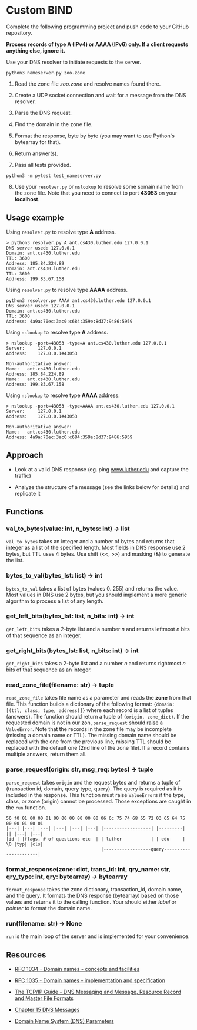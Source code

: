 # Custom BIND

Complete the following programming project and push code to your GitHub repository.

**Process records of type A (IPv4) or AAAA (IPv6) only. If a client requests anything else, ignore it.**

Use your DNS resolver to initiate requests to the server.

```
python3 nameserver.py zoo.zone
```

1. Read the zone file *zoo.zone* and resolve names found there.

2. Create a UDP socket connection and wait for a message from the DNS resolver.

3. Parse the DNS request.

4. Find the domain in the zone file.

5. Format the response, byte by byte (you may want to use Python's bytearray for that).

6. Return answer(s).

7. Pass all tests provided.

```
python3 -m pytest test_nameserver.py
```

8. Use your `resolver.py` or `nslookup` to resolve some somain name from the zone file. Note that you need to connect to port **43053** on your **localhost**.


## Usage example

Using `resolver.py` to resolve type **A** address.

```
> python3 resolver.py A ant.cs430.luther.edu 127.0.0.1
DNS server used: 127.0.0.1
Domain: ant.cs430.luther.edu
TTL: 3600
Address: 185.84.224.89
Domain: ant.cs430.luther.edu
TTL: 3600
Address: 199.83.67.158
```

Using `resolver.py` to resolve type **AAAA** address.

```
python3 resolver.py AAAA ant.cs430.luther.edu 127.0.0.1
DNS server used: 127.0.0.1
Domain: ant.cs430.luther.edu
TTL: 3600
Address: 4a9a:70ec:3ac0:c684:359e:8d37:9486:5959
```

Using `nslookup` to resolve type **A** address.

```
> nslookup -port=43053 -type=A ant.cs430.luther.edu 127.0.0.1
Server:		127.0.0.1
Address:	127.0.0.1#43053

Non-authoritative answer:
Name:	ant.cs430.luther.edu
Address: 185.84.224.89
Name:	ant.cs430.luther.edu
Address: 199.83.67.158
```

Using `nslookup` to resolve type **AAAA** address.

```
> nslookup -port=43053 -type=AAAA ant.cs430.luther.edu 127.0.0.1
Server:		127.0.0.1
Address:	127.0.0.1#43053

Non-authoritative answer:
Name:	ant.cs430.luther.edu
Address: 4a9a:70ec:3ac0:c684:359e:8d37:9486:5959
```

## Approach

* Look at a valid DNS response (eg. ping www.luther.edu and capture the traffic)

* Analyze the structure of a message (see the links below for details) and replicate it

## Functions

### val_to_bytes(value: int, n_bytes: int) -> list

`val_to_bytes` takes an integer and a number of bytes and returns that integer as a list of the specified length. Most fields in DNS response use 2 bytes, but TTL uses 4 bytes. Use shift (<<, >>) and masking (&) to generate the list.

### bytes_to_val(bytes_lst: list) -> int

`bytes_to_val` takes a list of bytes (values 0..255) and returns the value. Most values in DNS use 2 bytes, but you should implement a more generic algorithm to process a list of any length.

### get_left_bits(bytes_lst: list, n_bits: int) -> int

`get_left_bits` takes a 2-byte list and a number *n* and returns leftmost *n* bits of that sequence as an integer.

### get_right_bits(bytes_lst: list, n_bits: int) -> int

`get_right_bits` takes a 2-byte list and a number *n* and returns rightmost *n* bits of that sequence as an integer.

### read_zone_file(filename: str) -> tuple

`read_zone_file` takes file name as a parameter and reads the **zone** from that file. This function builds a dictionary of the following format: `{domain: [(ttl, class, type, address)]}` where each record is a list of tuples (answers). The function should return a tuple of `(origin, zone_dict)`. If the requested domain is not in our zon, `parse_request` should raise a `ValueError`. Note that the records in the zone file may be incomplete (missing a domain name or TTL). The missing domain name should be replaced with the one from the previous line, missing TTL should be replaced with the default one (2nd line of the zone file). If a record contains multiple answers, return them all.

### parse_request(origin: str, msg_req: bytes) -> tuple

`parse_request` takes `origin` and the request bytes and returns a tuple of (transaction id, domain, query type, query). The query is required as it is included in the response. This function must raise `ValueError`s if the type, class, or zone (origin) cannot be processed. Those exceptions are caught in the `run` function.

```
56 f0 01 00 00 01 00 00 00 00 00 00 06 6c 75 74 68 65 72 03 65 64 75 00 00 01 00 01
|---| |---| |---| |---| |---| |---| |------------------| |---------| || |---| |---| 
|id | |flags, # of questions etc  | | luther           | | edu     | \0 |typ| |cls|
                                    |------------------query----------------------|
```

### format_response(zone: dict, trans_id: int, qry_name: str, qry_type: int, qry: bytearray) -> bytearray

`format_response` takes the zone dictionary, transaction_id, domain name, and the query. It formats the DNS response (bytearray) based on those values and returns it to the calling function. Your should either *label* or *pointer* to format the domain name.

### run(filename: str) -> None

`run` is the main loop of the server and is implemented for your convenience.

## Resources

* [RFC 1034 - Domain names - concepts and facilities](https://tools.ietf.org/html/rfc1034)

* [RFC 1035 - Domain names - implementation and specification](https://tools.ietf.org/html/rfc1035)

* [The TCP/IP Guide - DNS Messaging and Message, Resource Record and Master File Formats](http://www.tcpipguide.com/free/t_DNSMessagingandMessageResourceRecordandMasterFileF.htm)

* [Chapter 15 DNS Messages](http://www.zytrax.com/books/dns/ch15/)

* [Domain Name System (DNS) Parameters](http://www.iana.org/assignments/dns-parameters/dns-parameters.xhtml)
